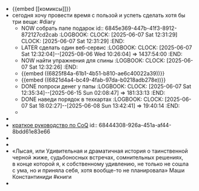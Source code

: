 - {{embed [[комиксы]]}}
- сегодня хочу провести время с пользой и успеть сделать хотя бы три вещи: #diary
	- NOW собрать папе подарок
	  id:: 6845e369-447b-41f3-8912-872127cd2cab
	  :LOGBOOK:
	  CLOCK: [2025-06-07 Sat 12:31:29]
	  CLOCK: [2025-06-07 Sat 12:31:29]
	  :END:
	- LATER сделать один веб-сервис
	  :LOGBOOK:
	  CLOCK: [2025-06-07 Sat 12:32:04]--[2025-08-06 Wed 10:26:04] =>  1437:54:00
	  :END:
	- NOW найти упражнения для спины
	  :LOGBOOK:
	  CLOCK: [2025-06-07 Sat 12:32:26]
	  :END:
	- {{embed ((6825f84a-61b1-4b51-b810-ae6c40022a39))}}
	- {{embed ((6821d4a4-bc49-4fab-97da-b0218adb278e))}}
	- DONE попроси денег у папы
	  :LOGBOOK:
	  CLOCK: [2025-06-07 Sat 12:35:34]--[2025-06-15 Sun 02:08:47] =>  181:33:13
	  :END:
	- DONE наведи порядок в техкартах
	  :LOGBOOK:
	  CLOCK: [2025-06-07 Sat 18:02:27]--[2025-06-08 Sun 13:42:41] =>  19:40:14
	  :END:
	-
-
- [краткое руководство по CoQ](https://dtf.ru/games/2317167-caves-of-qud-samyi-druzhelyubnyi-rogalik)
  id:: 68444308-926a-451a-af44-8bdd61e83e66
-
-
- «Лысая, или Удивительная и драматичная история о таинственной черной жиже, судьбоносных встречах, сомнительных решениях, в конце которой я, к собственному удивлению, не только не сошла с ума, но и приняла себя, хотя вообще-то не планировала» Маши Константиниди #книги
-